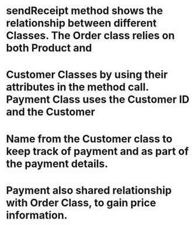# sendReceipt method shows the relationship between different Classes. The Order class relies on both Product and
# Customer Classes by using their attributes in the method call. Payment Class uses the Customer ID and the Customer
# Name from the Customer class to keep track of payment and as part of the payment details.
# Payment also shared relationship with Order Class, to gain price information.
